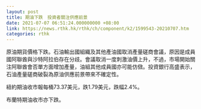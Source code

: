```yaml
---
layout: post
title: 期油下跌　投資者關注供應前景
date: 2021-07-07 06:51:24.000000000 +08:00
link: https://news.rthk.hk/rthk/ch/component/k2/1599543-20210707.htm
categories: rthk
---
```


原油期貨價格下跌。石油輸出國組織及其他產油國取消產量磋商會議，原因是成員國阿聯酋與沙特阿拉伯存在分歧。會議取消一度刺激油價上升，不過，市場開始關注阿聯酋會否單方面增加產量，油組其他成員國亦可能仿傚。投資銀行高盛表示，石油產量磋商破裂為原油供應前景帶來不確定性。

紐約期油收市報每桶73.37美元，跌1.79美元，跌幅2.4%。

布蘭特期油收市亦下跌。
